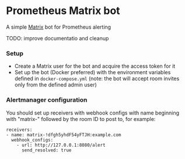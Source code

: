 # Prometheus Matrix bot

A simple [Matrix](https://matrix.org) bot for Prometheus alerting

TODO: improve documentatio and cleanup

### Setup

- Create a Matrix user for the bot and acquire the access token for it
- Set up the bot (Docker preferred) with the environment variables defined in `docker-compose.yml` (note: the bot will accept room invites only from the defined admin user)

### Alertmanager configuration

You should set up receivers with webhook configs with name beginning with "matrix-" followed by the room ID to post to, for example:

```
receivers:
- name: matrix-!dfgh5yhdF54yFTJH:example.com
  webhook_configs:
    - url: http://127.0.0.1:8080/alert
      send_resolved: true
```
